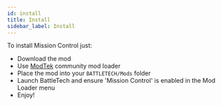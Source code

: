 ```yaml
---
id: install
title: Install
sidebar_label: Install
---
```


To install Mission Control just:

- Download the mod
- Use [ModTek](https://github.com/BattletechModders/ModTek/releases) community mod loader
- Place the mod into your `BATTLETECH/Mods` folder
- Launch BattleTech and ensure 'Mission Control' is enabled in the Mod Loader menu
- Enjoy!
